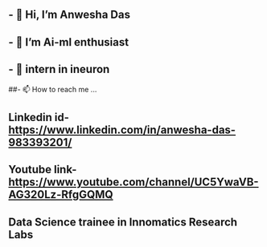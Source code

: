 ## - 👋 Hi, I’m Anwesha Das
## - 👀 I’m Ai-ml enthusiast
## - 🌱 intern in ineuron

##- 📫 How to reach me ...

## Linkedin id-  https://www.linkedin.com/in/anwesha-das-983393201/
 
## Youtube link- https://www.youtube.com/channel/UC5YwaVB-AG320Lz-RfgGQMQ
 
## Data Science trainee in Innomatics  Research Labs

